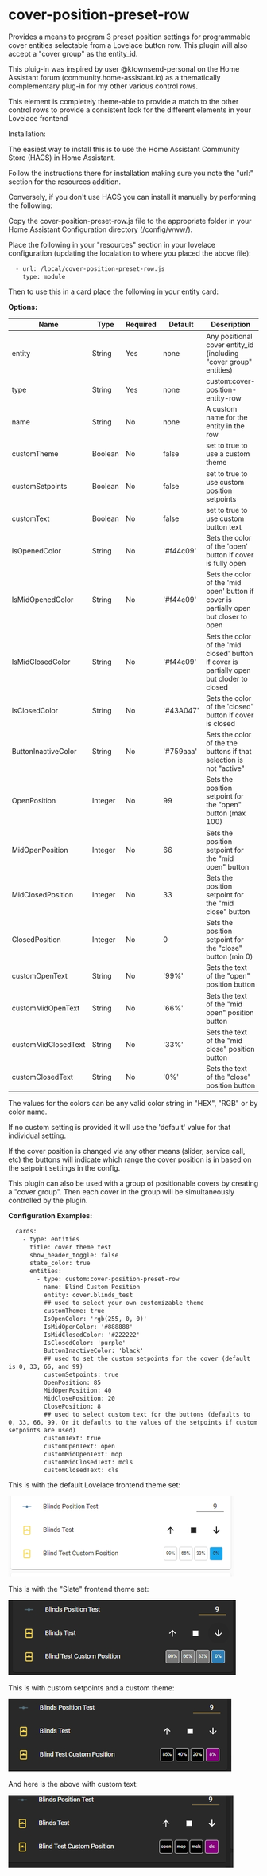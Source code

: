 # cover-position-preset-row
Provides a means to program 3 preset position settings for programmable cover entities selectable from a Lovelace button row. This plugin will also accept a "cover group" as the entity_id.

This pluig-in was inspired by user @ktownsend-personal on the Home Assistant forum (community.home-assistant.io) as a thematically complementary plug-in for my other various control rows.

This element is completely theme-able to provide a match to the other control rows to provide a consistent look for the different elements in your Lovelace frontend

Installation:

The easiest way to install this is to use the Home Assistant Community Store (HACS) in Home Assistant.

Follow the instructions there for installation making sure you note the "url:" section for the resources addition.


Conversely, if you don't use HACS you can install it manually by performing the following:

Copy the cover-position-preset-row.js file to the appropriate folder in your Home Assistant Configuration directory (/config/www/).

Place the following in your "resources" section in your lovelace configuration (updating the localation to where you placed the above file):

  ```
    - url: /local/cover-position-preset-row.js
      type: module
  ```
    
Then to use this in a card place the following in your entity card:


<b>Options:</b>

| Name | Type | Required | Default | Description |
| --- | --- | --- | --- | --- |
| entity | String | Yes | none | Any positional cover entity_id (including "cover group" entities) |
| type | String | Yes | none | custom:cover-position-entity-row |
| name | String | No | none | A custom name for the entity in the row |
| customTheme | Boolean | No | false | set to true to use a custom theme |
| customSetpoints | Boolean | No | false | set to true to use custom position setpoints |
| customText | Boolean | No | false | set to true to use custom button text |
| IsOpenedColor | String | No | '#f44c09' | Sets the color of the 'open' button if cover is fully open |
| IsMidOpenedColor | String | No | '#f44c09' | Sets the color of the 'mid open' button if cover is partially open but closer to open |
| IsMidClosedColor | String | No | '#f44c09' | Sets the color of the 'mid closed' button if cover is partially open but cloder to closed |
| IsClosedColor | String | No | '#43A047' | Sets the color of the 'closed' button if cover is closed |
| ButtonInactiveColor | String | No | '#759aaa' | Sets the color of the the buttons if that selection is not "active" |
| OpenPosition | Integer | No | 99 | Sets the position setpoint for the "open" button (max 100) |
| MidOpenPosition | Integer | No | 66 | Sets the position setpoint for the "mid open" button  |
| MidClosedPosition | Integer | No | 33 | Sets the position setpoint for the "mid close" button |
| ClosedPosition | Integer | No | 0 | Sets the position setpoint for the "close" button (min 0)|
| customOpenText | String | No | '99%' | Sets the text of the "open" position button |
| customMidOpenText | String | No | '66%' | Sets the text of the "mid open" position button |
| customMidClosedText | String | No | '33%' | Sets the text of the "mid close" position button |
| customClosedText | String | No | '0%' | Sets the text of the "close" position button |


The values for the colors can be any valid color string in "HEX", "RGB" or by color name.

If no custom setting is provided it will use the 'default' value for that individual setting.

If the cover position is changed via any other means (slider, service call, etc) the buttons will indicate which range the cover position is in based on the setpoint settings in the config.

This plugin can also be used with a group of positionable covers by creating a "cover group". Then each cover in the group will be simultaneously controlled by the plugin.

<b>Configuration Examples:</b>
    
  ```
    cards:
      - type: entities
        title: cover theme test
        show_header_toggle: false
        state_color: true
        entities:
          - type: custom:cover-position-preset-row
            name: Blind Custom Position
            entity: cover.blinds_test
            ## used to select your own customizable theme
            customTheme: true
            IsOpenColor: 'rgb(255, 0, 0)'
            IsMidOpenColor: '#888888'
            IsMidClosedColor: '#222222'
            IsClosedColor: 'purple'
            ButtonInactiveColor: 'black'
            ## used to set the custom setpoints for the cover (default is 0, 33, 66, and 99)
            customSetpoints: true
            OpenPosition: 85
            MidOpenPosition: 40
            MidClosePosition: 20
            ClosePosition: 8
            ## used to select custom text for the buttons (defaults to 0, 33, 66, 99. Or it defaults to the values of the setpoints if custom setpoints are used)
            customText: true
            customOpenText: open
            customMidOpenText: mop
            customMidClosedText: mcls
            customClosedText: cls
  ```

This is with the default Lovelace frontend theme set:

![Default](blinds_default.jpg)


This is with the "Slate" frontend theme set:

![Slate](blinds_default_slate_theme.jpg)

This is with custom setpoints and a custom theme:

![Custom Setpoints and Theme](blinds_custom_setpoints.jpg)

And here is the above with custom text:

![Custom Setpoints and Theme](blinds_custom_text.jpg)
